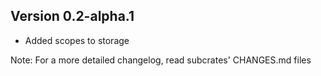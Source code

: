 ## Version 0.2-alpha.1
- Added scopes to storage

Note: For a more detailed changelog, read subcrates' CHANGES.md files
